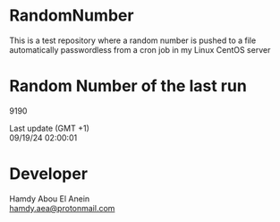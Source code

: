 # RandomNumber    
This is a test repository where a random number is pushed to a file automatically passwordless from a cron job in my Linux CentOS server    
# Random Number of the last run   
9190
      
Last update (GMT +1)    
09/19/24 02:00:01
# Developer    
Hamdy Abou El Anein   
hamdy.aea@protonmail.com

